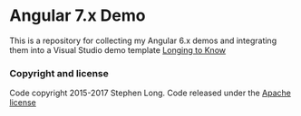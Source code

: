 # Angular 7.x Demo

This is a repository for collecting my Angular 6.x demos and integrating them into a Visual Studio demo template [Longing to Know](https://long2know.com)

### Copyright and license
Code copyright 2015-2017 Stephen Long.  Code released under the [Apache license](https://github.com/long2know/angular-core-demo/blob/master/LICENSE)
